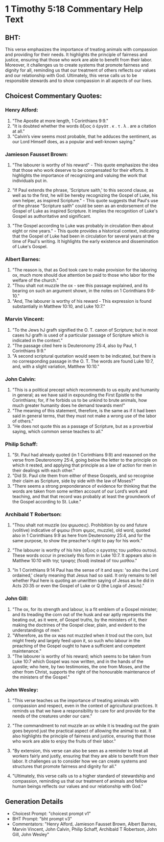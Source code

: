 # 1 Timothy 5:18 Commentary Help Text

## BHT:
This verse emphasizes the importance of treating animals with compassion and providing for their needs. It highlights the principle of fairness and justice, ensuring that those who work are able to benefit from their labor. Moreover, it challenges us to create systems that promote fairness and dignity for all, reminding us that our treatment of others reflects our values and our relationship with God. Ultimately, this verse calls us to be responsible stewards and to show compassion in all aspects of our lives.

## Choicest Commentary Quotes:
### Henry Alford:
1. "The Apostle at more length, 1 Corinthians 9:9."
2. "It is doubted whether the words ἄξιος ὁ ἐργάτ . κ . τ . λ . are a citation at all."
3. "Calvin’s view seems most probable, that he adduces the sentiment, as our Lord Himself does, as a popular and well-known saying."

### Jamieson Fausset Brown:
1. "The labourer is worthy of his reward" - This quote emphasizes the idea that those who work deserve to be compensated for their efforts. It highlights the importance of recognizing and valuing the work that individuals put in.

2. "If Paul extends the phrase, 'Scripture saith,' to this second clause, as well as to the first, he will be hereby recognizing the Gospel of Luke, his own helper, as inspired Scripture." - This quote suggests that Paul's use of the phrase "Scripture saith" could be seen as an endorsement of the Gospel of Luke as inspired Scripture. It implies the recognition of Luke's Gospel as authoritative and significant.

3. "The Gospel according to Luke was probably in circulation then about eight or nine years." - This quote provides a historical context, indicating that the Gospel of Luke had been in circulation for several years at the time of Paul's writing. It highlights the early existence and dissemination of Luke's Gospel.

### Albert Barnes:
1. "The reason is, that as God took care to make provision for the laboring ox, much more should due attention be paid to those who labor for the welfare of the church."
2. "Thou shalt not muzzle the ox - see this passage explained, and its bearing on such an argument shown, in the notes on 1 Corinthians 9:8-10."
3. "And, The labourer is worthy of his reward - This expression is found substantially in Matthew 10:10, and Luke 10:7."

### Marvin Vincent:
1. "To the Jews hJ grafh signified the O. T. canon of Scripture; but in most cases hJ grafh is used of a particular passage of Scripture which is indicated in the context." 
2. "The passage cited here is Deuteronomy 25:4, also by Paul, 1 Corinthians 9:9."
3. "A second scriptural quotation would seem to be indicated, but there is no corresponding passage in the O. T. The words are found Luke 10:7, and, with a slight variation, Matthew 10:10."

### John Calvin:
1. "This is a political precept which recommends to us equity and humanity in general; as we have said in expounding the First Epistle to the Corinthians; for, if he forbids us to be unkind to brute animals, how much greater humanity does he demand towards men!"
2. "The meaning of this statement, therefore, is the same as if it had been said in general terms, that they must not make a wrong use of the labor of others."
3. "He does not quote this as a passage of Scripture, but as a proverbial saying, which common sense teaches to all."

### Philip Schaff:
1. "St. Paul had already quoted (in 1 Corinthians 9:9) and reasoned on the verse from Deuteronomy 25:4, going below the letter to the principle on which it rested, and applying that principle as a law of action for men in their dealings with each other." 
2. "Did St. Paul cite them from either of these Gospels, and so recognise their claim as Scripture, side by side with the law of Moses?" 
3. "There seems a strong preponderance of evidence for thinking that the words are taken from some written account of our Lord’s work and teaching, and that that record was probably at least the groundwork of the Gospel according to St. Luke."

### Archibald T Robertson:
1. "Thou shalt not muzzle (ου φιμωσεις). Prohibition by ου and future (volitive) indicative of φιμοω (from φιμος, muzzle), old word, quoted also in 1 Corinthians 9:9 as here from Deuteronomy 25:4, and for the same purpose, to show the preacher's right to pay for his work." 

2. "The labourer is worthy of his hire (αξιος ο εργατης του μισθου αυτου). These words occur in precisely this form in Luke 10:7. It appears also in Matthew 10:10 with της τροφης (food) instead of του μισθου."

3. "In 1 Corinthians 9:14 Paul has the sense of it and says: 'so also the Lord ordained,' clearly meaning that Jesus had so said. It only remains to tell whether Paul here is quoting an unwritten saying of Jesus as he did in Acts 20:35 or even the Gospel of Luke or Q (the Logia of Jesus)."

### John Gill:
1. "The ox, for its strength and labour, is a fit emblem of a Gospel minister; and its treading the corn out of the husk and ear aptly represents the beating out, as it were, of Gospel truths, by the ministers of it, their making the doctrines of the Gospel clear, plain, and evident to the understandings of men."
2. "Wherefore, as the ox was not muzzled when it trod out the corn, but might freely and largely feed upon it, so such who labour in the preaching of the Gospel ought to have a sufficient and competent maintenance."
3. "The labourer is worthy of his reward; which seems to be taken from Luke 10:7 which Gospel was now written, and in the hands of the apostle; who here, by two testimonies, the one from Moses, and the other from Christ, supports the right of the honourable maintenance of the ministers of the Gospel."

### John Wesley:
1. "This verse teaches us the importance of treating animals with compassion and respect, even in the context of agricultural practices. It reminds us that we have a responsibility to care for and provide for the needs of the creatures under our care."

2. "The commandment to not muzzle an ox while it is treading out the grain goes beyond just the practical aspect of allowing the animal to eat. It also highlights the principle of fairness and justice, ensuring that those who work are able to enjoy the fruits of their labor."

3. "By extension, this verse can also be seen as a reminder to treat all workers fairly and justly, ensuring that they are able to benefit from their labor. It challenges us to consider how we can create systems and structures that promote fairness and dignity for all."

4. "Ultimately, this verse calls us to a higher standard of stewardship and compassion, reminding us that our treatment of animals and fellow human beings reflects our values and our relationship with God."


## Generation Details
- Choicest Prompt: "choicest prompt v1"
- BHT Prompt: "bht prompt v3"
- Commentators: "Henry Alford, Jamieson Fausset Brown, Albert Barnes, Marvin Vincent, John Calvin, Philip Schaff, Archibald T Robertson, John Gill, John Wesley"
